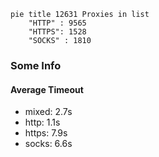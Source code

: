 
```mermaid
pie title 12631 Proxies in list
    "HTTP" : 9565
    "HTTPS": 1528
    "SOCKS" : 1810
```

### Some Info
#### Average Timeout

- mixed: 2.7s
- http: 1.1s
- https: 7.9s
- socks: 6.6s